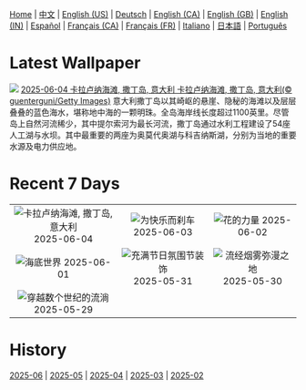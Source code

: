 [Home](../README.md) | [中文](zh-CN.md) | [English (US)](en-US.md) | [Deutsch](de-DE.md) | [English (CA)](en-CA.md) | [English (GB)](en-GB.md) | [English (IN)](en-IN.md) | [Español](es-ES.md) | [Français (CA)](fr-CA.md) | [Français (FR)](fr-FR.md) | [Italiano](it-IT.md) | [日本語](ja-JP.md) | [Português](pt-BR.md)

# Latest Wallpaper
![](https://www.bing.com/th?id=OHR.CalaLuna_ZH-CN8174946414_UHD.jpg)
[2025-06-04 卡拉卢纳海滩, 撒丁岛, 意大利 卡拉卢纳海滩, 撒丁岛, 意大利(© guenterguni/Getty Images)](https://www.bing.com/th?id=OHR.CalaLuna_ZH-CN8174946414_UHD.jpg)
意大利撒丁岛以其崎岖的悬崖、隐秘的海滩以及层层叠叠的蓝色海水，堪称地中海的一颗明珠。全岛海岸线长度超过1100英里。尽管岛上自然河流稀少，其中提尔索河为最长河流，撒丁岛通过水利工程建设了54座人工湖与水坝。其中最重要的两座为奥莫代奥湖与科吉纳斯湖，分别为当地的重要水源及电力供应地。

# Recent 7 Days
|  |  |  |
|:---:|:---:|:---:|
| ![](https://www.bing.com/th?id=OHR.CalaLuna_ZH-CN8174946414_400x240.jpg "卡拉卢纳海滩, 撒丁岛, 意大利") 2025-06-04 | ![](https://www.bing.com/th?id=OHR.BicyclesUtrecht_ZH-CN8016028978_400x240.jpg "为快乐而刹车") 2025-06-03 | ![](https://www.bing.com/th?id=OHR.EchinaceaButterfly_ZH-CN7877489878_400x240.jpg "花的力量") 2025-06-02 |
| ![](https://www.bing.com/th?id=OHR.GrandeTerreReef_ZH-CN7463701309_400x240.jpg "海底世界") 2025-06-01 | ![](https://www.bing.com/th?id=OHR.DuanwuFestivalY25_ZH-CN7343005503_400x240.jpg "充满节日氛围节装饰") 2025-05-31 | ![](https://www.bing.com/th?id=OHR.LittlePigeonRiver_ZH-CN6554251943_400x240.jpg "流经烟雾弥漫之地") 2025-05-30 |
| ![](https://www.bing.com/th?id=OHR.MiravetSpain_ZH-CN8584568741_400x240.jpg "穿越数个世纪的流淌") 2025-05-29 |  |  |

# History
[2025-06](../archives/wallpaper/zh-CN/w_2025_06.md) | [2025-05](../archives/wallpaper/zh-CN/w_2025_05.md) | [2025-04](../archives/wallpaper/zh-CN/w_2025_04.md) | [2025-03](../archives/wallpaper/zh-CN/w_2025_03.md) | [2025-02](../archives/wallpaper/zh-CN/w_2025_02.md)

